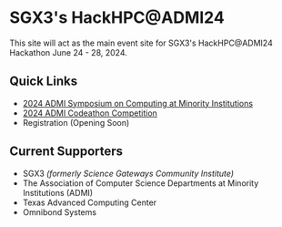 # SGX3's HackHPC@ADMI24
This site will act as the main event site for SGX3's HackHPC@ADMI24 Hackathon June 24 - 28, 2024.

## Quick Links
* [2024 ADMI Symposium on Computing at Minority Institutions](https://admiusa.org/admi2024/codeathon.php)
* [2024 ADMI Codeathon Competition](https://github.com/HackHPC/codeathonatadmi24)
* Registration (Opening Soon)

## Current Supporters
* SGX3 _(formerly Science Gateways Community Institute)_
* The Association of Computer Science Departments at Minority Institutions (ADMI) 
* Texas Advanced Computing Center
* Omnibond Systems

<br>
